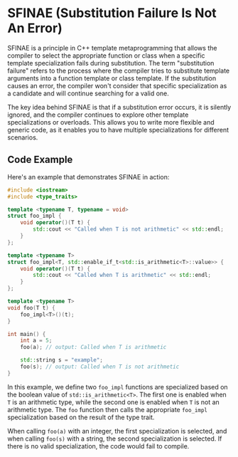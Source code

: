 # SFINAE (Substitution Failure Is Not An Error)

SFINAE is a principle in C++ template metaprogramming that allows the compiler to select the appropriate function or class when a specific template specialization fails during substitution. The term "substitution failure" refers to the process where the compiler tries to substitute template arguments into a function template or class template. If the substitution causes an error, the compiler won't consider that specific specialization as a candidate and will continue searching for a valid one.

The key idea behind SFINAE is that if a substitution error occurs, it is silently ignored, and the compiler continues to explore other template specializations or overloads. This allows you to write more flexible and generic code, as it enables you to have multiple specializations for different scenarios.

## Code Example

Here's an example that demonstrates SFINAE in action:

```cpp
#include <iostream>
#include <type_traits>

template <typename T, typename = void>
struct foo_impl {
    void operator()(T t) {
        std::cout << "Called when T is not arithmetic" << std::endl;
    }
};

template <typename T>
struct foo_impl<T, std::enable_if_t<std::is_arithmetic<T>::value>> {
    void operator()(T t) {
        std::cout << "Called when T is arithmetic" << std::endl;
    }
};

template <typename T>
void foo(T t) {
    foo_impl<T>()(t);
}

int main() {
    int a = 5;
    foo(a); // output: Called when T is arithmetic

    std::string s = "example";
    foo(s); // output: Called when T is not arithmetic
}
```

In this example, we define two `foo_impl` functions are specialized based on the boolean value of `std::is_arithmetic<T>`. The first one is enabled when `T` is an arithmetic type, while the second one is enabled when `T` is not an arithmetic type. The `foo` function then calls the appropriate `foo_impl` specialization based on the result of the type trait.

When calling `foo(a)` with an integer, the first specialization is selected, and when calling `foo(s)` with a string, the second specialization is selected. If there is no valid specialization, the code would fail to compile.
